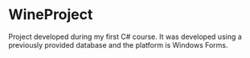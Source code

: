 # WineProject
Project developed during my first C# course. It was developed using a previously provided database and the platform is  Windows Forms.
